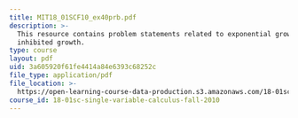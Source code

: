 ```yaml
---
title: MIT18_01SCF10_ex40prb.pdf
description: >-
  This resource contains problem statements related to exponential growth and
  inhibited growth.
type: course
layout: pdf
uid: 3a605920f61fe4414a84e6393c68252c
file_type: application/pdf
file_location: >-
  https://open-learning-course-data-production.s3.amazonaws.com/18-01sc-single-variable-calculus-fall-2010/3a605920f61fe4414a84e6393c68252c_MIT18_01SCF10_ex40prb.pdf
course_id: 18-01sc-single-variable-calculus-fall-2010
---
```

